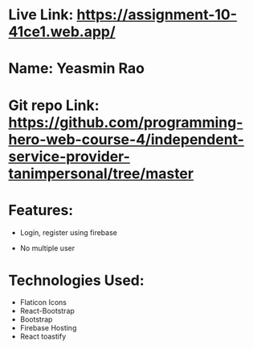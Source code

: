 # Live Link: https://assignment-10-41ce1.web.app/

# Name: Yeasmin Rao

# Git repo Link: https://github.com/programming-hero-web-course-4/independent-service-provider-tanimpersonal/tree/master

# Features:

- Login, register using firebase

- No multiple user

# Technologies Used:

- Flaticon Icons
- React-Bootstrap
- Bootstrap
- Firebase Hosting
- React toastify
